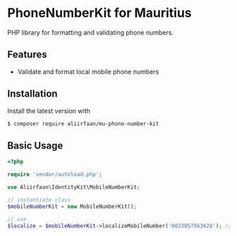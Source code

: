 # PhoneNumberKit for Mauritius
PHP library for formatting and validating phone numbers.

## Features
- Validate and format local mobile phone numbers

## Installation

Install the latest version with

```bash
$ composer require aliirfaan/mu-phone-number-kit
```

## Basic Usage

```php
<?php

require 'vendor/autoload.php';

use Aliirfaan\IdentityKit\MobileNumberKit;

// instantiate class
$mobileNumberKit = new MobileNumberKit();

// use
$localize = $mobileNumberKit->localizeMobileNumber('0023057563628'); // 57563628
```